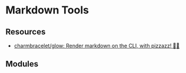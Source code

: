 Markdown Tools
===

Resources
---

- [charmbracelet/glow: Render markdown on the CLI, with pizzazz! 💅🏻][1]

<!-- Links -->
[1]: https://github.com/charmbracelet/glow

<!-- Links end -->


Modules
---

